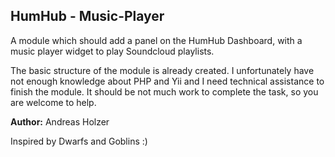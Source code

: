 ## HumHub - Music-Player

A module which should add a panel on the HumHub Dashboard, with a music player widget to play Soundcloud playlists.

The basic structure of the module is already created. I unfortunately have not enough knowledge about PHP and Yii and I need technical assistance to finish the module. It should be not much work to complete the task, so you are welcome to help.

__Author:__ Andreas Holzer

Inspired by Dwarfs and Goblins :)
